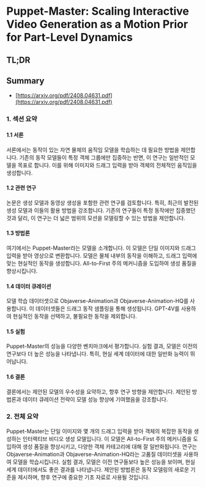 # Puppet-Master: Scaling Interactive Video Generation as a Motion Prior for Part-Level Dynamics
## TL;DR
## Summary
- [https://arxiv.org/pdf/2408.04631.pdf](https://arxiv.org/pdf/2408.04631.pdf)

### 1. 섹션 요약

#### 1.1 서론
서론에서는 동작이 있는 자연 물체의 움직임 모델을 학습하는 데 필요한 방법을 제안합니다. 기존의 동작 모델들이 특정 객체 그룹에만 집중하는 반면, 이 연구는 일반적인 모델을 목표로 합니다. 이를 위해 이미지와 드래그 입력을 받아 객체의 전체적인 움직임을 생성합니다.

#### 1.2 관련 연구
논문은 생성 모델과 동영상 생성을 포함한 관련 연구를 검토합니다. 특히, 최근의 발전된 생성 모델과 이들의 활용 방법을 강조합니다. 기존의 연구들이 특정 동작에만 집중했던 것과 달리, 이 연구는 더 넓은 범위의 모션을 모델링할 수 있는 방법을 제안합니다.

#### 1.3 방법론
여기에서는 Puppet-Master라는 모델을 소개합니다. 이 모델은 단일 이미지와 드래그 입력을 받아 영상으로 변환합니다. 모델은 물체 내부의 동작을 이해하고, 드래그 입력에 맞는 현실적인 동작을 생성합니다. All-to-First 주의 메커니즘을 도입하여 생성 품질을 향상시킵니다.

#### 1.4 데이터 큐레이션
모델 학습 데이터셋으로 Objaverse-Animation과 Objaverse-Animation-HQ를 사용합니다. 이 데이터셋들은 드래그 동작 샘플링을 통해 생성됩니다. GPT-4V를 사용하여 현실적인 동작을 선택하고, 불필요한 동작을 제외합니다.

#### 1.5 실험
Puppet-Master의 성능을 다양한 벤치마크에서 평가합니다. 실험 결과, 모델은 이전의 연구보다 더 높은 성능을 나타냅니다. 특히, 현실 세계 데이터에 대한 일반화 능력이 뛰어납니다.

#### 1.6 결론
결론에서는 제안된 모델의 우수성을 요약하고, 향후 연구 방향을 제안합니다. 제안된 방법론과 데이터 큐레이션 전략이 모델 성능 향상에 기여했음을 강조합니다.

### 2. 전체 요약

Puppet-Master는 단일 이미지와 몇 개의 드래그 입력을 받아 객체의 복잡한 동작을 생성하는 인터랙티브 비디오 생성 모델입니다. 이 모델은 All-to-First 주의 메커니즘을 도입하여 생성 품질을 향상시키고, 다양한 객체 카테고리에 대해 잘 일반화됩니다. 연구는 Objaverse-Animation과 Objaverse-Animation-HQ라는 고품질 데이터셋을 사용하여 모델을 학습시킵니다. 실험 결과, 모델은 이전 연구들보다 높은 성능을 보이며, 현실 세계 데이터에서도 좋은 결과를 나타냅니다. 제안된 방법론은 동작 모델링의 새로운 기준을 제시하며, 향후 연구에 중요한 기초 자료로 사용될 것입니다.